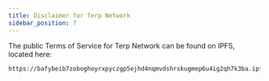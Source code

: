 ```yaml
---
title: Disclaimer for Terp Network 
sidebar_position: 7
---
```


The public Terms of Service for Terp Network can be found on IPFS, located here:

```
https://bafybeib7zoboghoyrxpyczgp5ejhd4nqmvdshrskugmep6u4ig2qh7k3ba.ipfs.nftstorage.link/
```